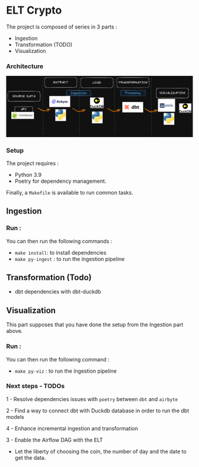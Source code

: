 # ELT Crypto

The project is composed of series in 3 parts :
- Ingestion 
- Transformation (TODO)
- Visualization 

### Architecture
![High level architecture](./docs/elt_architecture.png)

### Setup

The project requires :
* Python 3.9
* Poetry for dependency management.

Finally, a `Makefile` is available to run common tasks.

## Ingestion

### Run :
You can then run the following commands :
* `make install`: to install dependencies
* `make py-ingest` : to run the ingestion pipeline

## Transformation (Todo)
* dbt dependencies with dbt-duckdb

## Visualization

This part supposes that you have done the setup from the Ingestion part above.
### Run :
You can then run the following command :
* `make py-viz` : to run the ingestion pipeline


### Next steps - TODOs

1 - Resolve dependencies issues with `poetry` between `dbt` and `airbyte` 

2 - Find a way to connect dbt with Duckdb database in order to run the dbt models

4 - Enhance incremental ingestion and transformation

3 - Enable the Airflow DAG with the ELT
* Let the liberty of choosing the coin, the number of day and the date to get the data.

